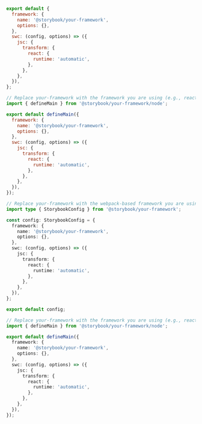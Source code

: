 <!-- TODO: Needs vetting for Webpack-based and future framework support -->

```js filename=".storybook/main.js" renderer="common" language="js" tabTitle="CSF 3"
export default {
  framework: {
    name: '@storybook/your-framework',
    options: {},
  },
  swc: (config, options) => ({
    jsc: {
      transform: {
        react: {
          runtime: 'automatic',
        },
      },
    },
  }),
};
```

```js filename=".storybook/main.js" renderer="react" language="js" tabTitle="CSF Factory 🧪"
// Replace your-framework with the framework you are using (e.g., react-vite, nextjs, experimental-nextjs-vite)
import { defineMain } from '@storybook/your-framework/node';

export default defineMain({
  framework: {
    name: '@storybook/your-framework',
    options: {},
  },
  swc: (config, options) => ({
    jsc: {
      transform: {
        react: {
          runtime: 'automatic',
        },
      },
    },
  }),
});
```

```ts filename=".storybook/main.ts" renderer="common" language="ts" tabTitle="CSF 3"
// Replace your-framework with the webpack-based framework you are using (e.g., react-webpack5)
import type { StorybookConfig } from '@storybook/your-framework';

const config: StorybookConfig = {
  framework: {
    name: '@storybook/your-framework',
    options: {},
  },
  swc: (config, options) => ({
    jsc: {
      transform: {
        react: {
          runtime: 'automatic',
        },
      },
    },
  }),
};

export default config;
```

```ts filename=".storybook/main.ts" renderer="react" language="ts" tabTitle="CSF Factory 🧪"
// Replace your-framework with the framework you are using (e.g., react-vite, nextjs, experimental-nextjs-vite)
import { defineMain } from '@storybook/your-framework/node';

export default defineMain({
  framework: {
    name: '@storybook/your-framework',
    options: {},
  },
  swc: (config, options) => ({
    jsc: {
      transform: {
        react: {
          runtime: 'automatic',
        },
      },
    },
  }),
});
```
